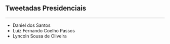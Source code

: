 ## Tweetadas Presidenciais

---

* Daniel dos Santos
* Luiz Fernando Coelho Passos
* Lyncoln Sousa de Oliveira

